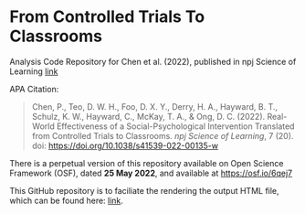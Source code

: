 # From Controlled Trials To Classrooms
Analysis Code Repository for Chen et al. (2022), published in npj Science of Learning [link](https://doi.org/10.1038/s41539-022-00135-w)

APA Citation:

> Chen, P., Teo, D. W. H., Foo, D. X. Y., Derry, H. A., Hayward, B. T., Schulz, K. W., Hayward, C., McKay, T. A., & Ong, D. C. (2022). Real-World Effectiveness of a Social-Psychological Intervention Translated from Controlled Trials to Classrooms. <i>npj Science of Learning</i>, 7 (20). doi: https://doi.org/10.1038/s41539-022-00135-w


There is a perpetual version of this repository available on Open Science Framework (OSF), dated <b>25 May 2022</b>, and available at https://osf.io/6qej7

This GitHub repository is to faciliate the rendering the output HTML file, which can be found here: [link](https://desmond-ong.github.io/ControlledTrialsToClassrooms/ECoach_analysis.html).
